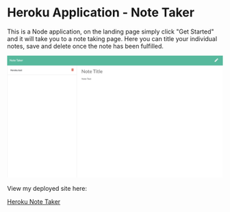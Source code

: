 # Heroku Application - Note Taker
This is a Node application, on the landing page simply click "Get Started" and it will take you to a note taking page. Here you can title your individual notes, save and delete once the note has been fulfilled.


<img src="Develop/images/appscreenshot.jpg" alt="Screenshot"/>




View my deployed site here:

<a href="https://tc-note-taker.herokuapp.com/notes">Heroku Note Taker</a>
 
